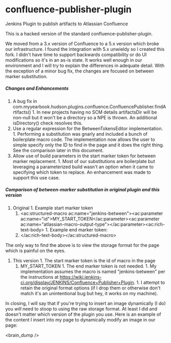 confluence-publisher-plugin
===========================

Jenkins Plugin to publish artifacts to Atlassian Confluence

This is a hacked version of the standard confluence-publisher-plugin.  

We moved from a 3.x version of Confluence to a 5.x version which broke our infrastructure. I found the integration with 5.x unwieldy so I created this fork.  I didn't have time to support backwards compatibility or do UI modifications so 
it's in an as-is state.  It works well enough in our environment and I will try to explain the differences in adequate detail.  With the exception of a minor bug fix, the changes are focused on between marker substitution.

##### Changes and Enhancements #####
  1. A bug fix in com.myyearbook.hudson.plugins.confluence.ConfluencePublisher.findArtifacts()
    1. In new projects having no SCM details artifactsDir will be non-null but it won't be a directory so a NPE is thrown.  An additional isDirectory() check resolves this.
  1. Use a regular expression for the BetweenTokensEditor implementation.
    1. Performing a substitution was gnarly and included a bunch of boilerplate macro code. The implementation now allows the user to simple specify only the ID to find in the page and it does the right thing.  See the comparison later in this document.
  1. Allow use of build parameters in the start marker token for between marker replacement.
    1.  Most of our substitutions are boilerplate but leveraging a parameterized build wasn't an option when it came to specifying which token to replace. An enhancement was made to support this use case.  


##### Comparison of between-marker substitution in original plugin and this version #####

  1. Original
    1. Example start marker token
        1.    \<ac:structured-macro ac:name="jenkins-between">\<ac:parameter ac:name="id">MY_START_TOKEN\</ac:parameter>\<ac:parameter ac:name="atlassian-macro-output-type">\</ac:parameter>\<ac:rich-text-body>
    1. Example end marker token:
        1. \</ac:rich-text-body>\</ac:structured-macro>
  
  The only way to find the above is to view the storage format for the page which is painful on the eyes. 

  1. This version
    1. The start marker token is the id of macro in the page
      1. MY_START_TOKEN
    1. The end marker token is not needed.
    1. My implementation assumes the macro is named "jenkins-between" per the instructions at https://wiki.jenkins-ci.org/display/JENKINS/Confluence+Publisher+Plugin.
    1. I attempt to retain the original format options (if I drop them or otherwise don't match it's an unintentional bug but hey, it works on my machine).  
  
  
In closing, I will say that if you're trying to insert an image dynamically 
(I do) you *will* need to stoop to using the raw storage format.  At least I 
did and doesn't matter which version of the plugin you use.  Here is an example
of the content I insert into my page to dynamically modify an image in our page:
<p><ac:image ac:align="center"><ri:attachment ri:filename="myfile.png" /></ac:image></p>

\<brain_dump />
